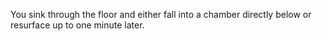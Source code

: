 You sink through the floor and either fall into a chamber directly below or resurface up to one minute later. 